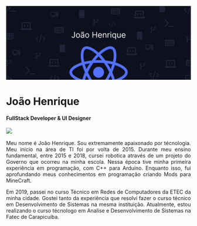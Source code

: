 <img src="https://raw.githubusercontent.com/JoaoHJS/JoaoHJS/main/assets/banner.png"/>

<h1> João Henrique </h1>
<h4> FullStack Developer & UI Designer </h4>
<div style="margin-bottom: 10px;">
  <a href="">
    <img src="https://img.shields.io/badge/Jo%C3%A3o%20Henrique-5271ff?style=flat-square&logo=linkedin&logoColor=white" />
  </a>
</div>
<div>
  <p align="justify"> 
    Meu nome é João Henrique. Sou extremamente apaixonado por técnologia. Meu inicio na área de TI foi por volta de 2015. Durante meu ensino fundamental, entre 2015 e 2018, cursei robotica através de um projeto do Governo que ocorreu na minha escola. Nessa época tive minha primeira experiência em programação, com C++ para Arduíno. Enquanto isso, fui aprofundando meus conhecimentos em programação criando Mods para MineCraft.
  </p>
  <p align="justify">
    Em 2019, passei no curso Técnico em Redes de Computadores da ETEC da minha cidade. Gostei tanto da experiência que resolvi fazer o curso técnico em Desenvolvimento de Sistemas na mesma instituição. Atualmente, estou realizando o curso técnologo em Analise e Desenvolvimento de Sistemas na Fatec de Carapicuiba.
  </p>
</div>
